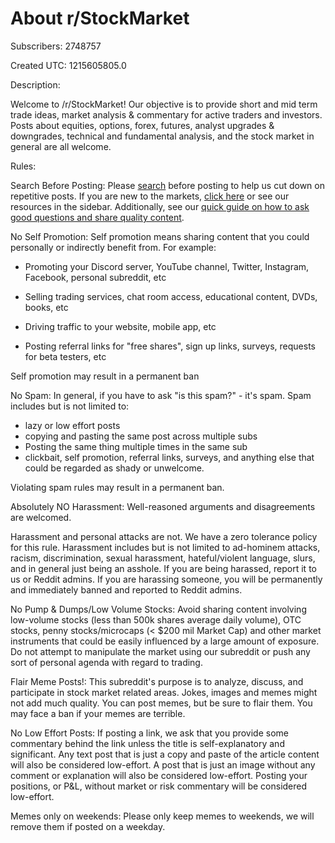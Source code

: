 # About r/StockMarket

Subscribers: 2748757

Created UTC: 1215605805.0

Description:

Welcome to /r/StockMarket! Our objective is to provide short and mid term trade ideas, market analysis &amp; commentary for active traders and investors. Posts about equities, options, forex, futures, analyst upgrades &amp; downgrades, technical and fundamental analysis, and the stock market in general are all welcome.

Rules:

Search Before Posting: Please [search](https://www.reddit.com/r/StockMarket/search) before posting to help us cut down on repetitive posts. If you are new to the markets, [click here](https://www.reddit.com/r/StockMarket/search?q=getting+started&amp;restrict_sr=on&amp;sort=relevance&amp;t=all) or see our resources in the sidebar. Additionally, see our [quick guide on how to ask good questions and share quality content](https://www.reddit.com/r/StockMarket/comments/f1wncl/psa_how_to_ask_good_questions_and_share_quality/).

No Self Promotion: Self promotion means sharing content that you could personally or indirectly benefit from. For example:

- Promoting your Discord server, YouTube channel, Twitter, Instagram, Facebook, personal subreddit, etc

- Selling trading services, chat room access, educational content, DVDs, books, etc

- Driving traffic to your website, mobile app, etc 

- Posting referral links for "free shares", sign up links, surveys, requests for beta testers, etc

Self promotion may result in a permanent ban

No Spam: In general, if you have to ask "is this spam?" - it's spam. Spam includes but is not limited to:

- lazy or low effort posts
- copying and pasting the same post across multiple subs
- Posting the same thing multiple times in the same sub
- clickbait, self promotion, referral links, surveys, and anything else that could be regarded as shady or unwelcome.

Violating spam rules may result in a permanent ban.

Absolutely NO Harassment: Well-reasoned arguments and disagreements are welcomed.

Harassment and personal attacks are not. We have a zero tolerance policy for this rule. Harassment includes but is not limited to ad-hominem attacks, racism, discrimination, sexual harassment, hateful/violent language, slurs, and in general just being an asshole. If you are being harassed, report it to us or Reddit admins. If you are harassing someone, you will be permanently and immediately banned and reported to Reddit admins.

No Pump &amp; Dumps/Low Volume Stocks: Avoid sharing content involving low-volume stocks (less than 500k shares average daily volume), OTC stocks, penny stocks/microcaps (&lt; $200 mil Market Cap) and other market instruments that could be easily influenced by a large amount of exposure. Do not attempt to manipulate the market using our subreddit or push any sort of personal agenda with regard to trading.

Flair Meme Posts!: This subreddit's purpose is to analyze, discuss, and participate in stock market related areas. Jokes, images and memes might not add much quality. You can post memes, but be sure to flair them. You may face a ban if your memes are terrible.

No Low Effort Posts: If posting a link, we ask that you provide some commentary behind the link unless the title is self-explanatory and significant. Any text post that is just a copy and paste of the article content will also be considered low-effort. A post that is just an image without any comment or explanation will also be considered low-effort. Posting your positions, or P&amp;L, without market or risk commentary will be considered low-effort.

Memes only on weekends: Please only keep memes to weekends, we will remove them if posted on a weekday.

